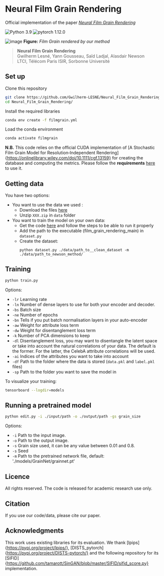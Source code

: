 # Neural Film Grain Rendering

Official implementation of the paper [*Neural Film Grain Rendering*](https://hal.science/hal-04667141)

![Python 3.9](https://img.shields.io/badge/Python-3.9-yellow.svg)
![pytorch 1.12.0](https://img.shields.io/badge/Pytorch-1.12.0-blue.svg)

![image](./images/teaser.png)
**Figure:** *Film Grain rendered by our method*

> **Neural Film Grain Rendering** <br>
>  Gwilherm Lesné, Yann Gousseau, Saïd Ladjal, Alasdair Newson <br>
>  LTCI, Télécom Paris 
>  ISIR, Sorbonne Université<br>

## Set up

Clone this repository
```bash
git clone https://github.com/Gwilherm-LESNE/Neural_Film_Grain_Rendering.git
cd Neural_Film_Grain_Rendering/
```

Install the required libraries
```bash
conda env create -f filmgrain.yml
```

Load the conda environment
```bash
conda activate filmgrain
```
**N.B.** This code relies on the official CUDA implementation of [A Stochastic Film Grain Model for Resolution‐Independent Rendering]{https://onlinelibrary.wiley.com/doi/10.1111/cgf.13159} for creating the database and computing the metrics. Please follow the **requirements** [here](https://github.com/alasdairnewson/film_grain_rendering_gpu) to use it.

## Getting data

You have two options: 
- You want to use the data we used :
  - Download the files [here](XXX)
  - Unzip `XXX.zip` in `data` folder
- You want to train the model on your own data:
  - Get the code [here](https://github.com/alasdairnewson/film_grain_rendering_gpu) and follow the steps to be able to run it properly
  - Add the path to the executable (film_grain_rendering_main) in `dataset.py`
  - Create the dataset:
    ```
    python dataset.py ./data/path_to__clean_dataset -m ./data/path_to_newson_method/
    ```

## Training

```bash
python train.py
```
Options:
  - `-lr` Learning rate
  - `-ln` Number of dense layers to use for both your encoder and decoder.
  - `-bs` Batch size
  - `-ne` Number of epochs
  - `-bn` Tells if you put batch normalisation layers in your auto-encoder
  - `-aw` Weight for attribute loss term
  - `-dw` Weight for disentanglement loss term
  - `-k` Number of PCA dimensions to keep
  - `-dl` Disentanglement loss, you may want to disentangle the latent space or take into account the natural correlations of your data. The default is the former. For the latter, the CelebA attribute correlations will be used.
  - `-ai` Indices of the attributes you want to take into account
  - `-df` Path to the folder where the data is stored (`data.pkl` and `label.pkl` files)
  - `-sp` Path to the folder you want to save the model in

To visualize your training:
```bash
tensorboard --logdir=models
```

## Running a pretrained model

```bash
python edit.py -i ./input/path -o ./output/path -gs grain_size
```
Options:
  - `-i` Path to the input image.
  - `-o` Path to the output image.
  - `-s` Grain size used, it can be any value between 0.01 and 0.8.
  - `-s` Seed
  - `-m` Path to the pretrained network file, default: './models/GrainNet/grainnet.pt'

## Licence

All rights reserved. The code is released for academic research use only.

## Citation

If you use our code/data, please cite our paper.

## Acknowledgments

This work uses existing libraries for its evaluation.
We thank [lpips]{https://pypi.org/project/lpips/}, [DISTS_pytorch]{https://pypi.org/project/DISTS-pytorch/} and the following repository for its [SIFID]{https://github.com/tamarott/SinGAN/blob/master/SIFID/sifid_score.py} implementation.
